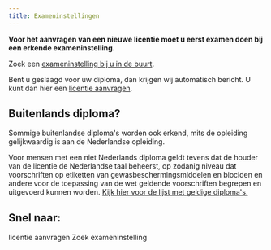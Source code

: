 ```yaml
---
title: Exameninstellingen
---
```


**Voor het aanvragen van een nieuwe licentie moet u eerst examen doen bij een erkende exameninstelling.**

Zoek een [exameninstelling bij u in de buurt](/wat-wij-doen/exameninstellingen/welke-exameninstellingen-zijn-er).

Bent u geslaagd voor uw diploma, dan krijgen wij automatisch bericht. U kunt dan hier een [licentie aanvragen](/licenties/licentie-aanvragen).

## Buitenlands diploma?

Sommige buitenlandse diploma's worden ook erkend, mits de opleiding gelijkwaardig is aan de Nederlandse opleiding.

Voor mensen met een niet Nederlands diploma geldt tevens dat de houder van de licentie de Nederlandse taal beheerst, op zodanig niveau dat voorschriften op etiketten van gewasbeschermingsmiddelen en biociden en andere voor de toepassing van de wet geldende voorschriften begrepen en uitgevoerd kunnen worden. [Kijk hier voor de lijst met geldige diploma's.](/licenties/licentie-aanvragen/ik-heb-een-buitenlands-diploma)

## Snel naar:

<link-container>
<link-button to="/licenties/licentie-aanvragen">licentie aanvragen</link-button>
<link-button to="/wat-wij-doen/exameninstellingen/welke-exameninstellingen-zijn-er">Zoek exameninstelling</link-button>
</link-container>
